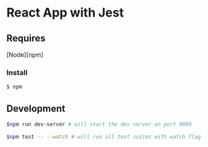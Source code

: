 # React App with Jest

## Requires

[Node][npm]

### Install

```bash
$ npm
```

## Development

```bash
$npm run dev-server # will start the dev server on port 8080
```

```bash
$npm test -- --watch # will run all test suites with watch flag
```
